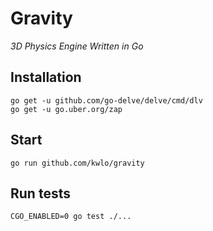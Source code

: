 # Gravity

*3D Physics Engine Written in Go*

## Installation

```
go get -u github.com/go-delve/delve/cmd/dlv
go get -u go.uber.org/zap
```

## Start

```
go run github.com/kwlo/gravity
```

## Run tests

```
CGO_ENABLED=0 go test ./...
```

